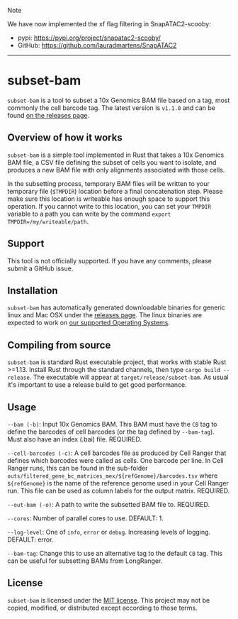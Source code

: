 > [!NOTE]    
> We have now implemented the xf flag filtering in SnapATAC2-scooby: 
> - pypi: https://pypi.org/project/snapatac2-scooby/
> - GitHub: https://github.com/lauradmartens/SnapATAC2
_______

# subset-bam

`subset-bam` is a tool to subset a 10x Genomics BAM file based on a tag, most commonly the cell barcode tag. The latest version is `v1.1.0` and can be found [on the releases page](https://github.com/10XGenomics/subset-bam/releases).

## Overview of how it works
`subset-bam` is a simple tool implemented in Rust that takes a 10x Genomics BAM file, a CSV file defining the subset of cells you want to isolate, and produces a new BAM file with only alignments associated with those cells.

In the subsetting process, temporary BAM files will be written to your temporary file (`$TMPDIR`) location before a final concatenation step. Please make sure this location is writeable has enough space to support this operation. If you cannot write to this location, you can set your `TMPDIR` variable to a path you can write by the command `export TMPDIR=/my/writeable/path`.

## Support
This tool is not officially supported. If you have any comments, please submit a GitHub issue.

## Installation

`subset-bam` has automatically generated downloadable binaries for generic linux and Mac OSX under the [releases page](https://github.com/10XGenomics/subset-bam/releases). The linux binaries are expected to work on [our supported Operating Systems](https://support.10xgenomics.com/os-support). 

## Compiling from source
`subset-bam` is standard Rust executable project, that works with stable Rust >=1.13. Install Rust through the standard channels, then type `cargo build --release`. The executable will appear at `target/release/subset-bam`. As usual it's important to use a release build to get good performance.

## Usage

`--bam (-b)`: Input 10x Genomics BAM. This BAM must have the `CB` tag to define the barcodes of cell barcodes (or the tag defined by `--bam-tag`). Must also have an index (.bai) file. REQUIRED.

`--cell-barcodes (-c)`: A cell barcodes file as produced by Cell Ranger that defines which barcodes were called as cells. One barcode per line. In Cell Ranger runs, this can be found in the sub-folder `outs/filtered_gene_bc_matrices_mex/${refGenome}/barcodes.tsv` where `${refGenome}` is the name of the reference genome used in your Cell Ranger run. This file can be used as column labels for the output matrix. REQUIRED.

`--out-bam (-o)`: A path to write the subsetted BAM file to. REQUIRED.

`--cores`: Number of parallel cores to use. DEFAULT: 1.

`--log-level`: One of `info`, `error` or `debug`. Increasing levels of logging. DEFAULT: error.

`--bam-tag`: Change this to use an alternative tag to the default `CB` tag. This can be useful for subsetting BAMs from LongRanger.

## License
`subset-bam` is licensed under the [MIT license](http://opensource.org/licenses/MIT). This project may not be copied, modified, or distributed except according to those terms.
